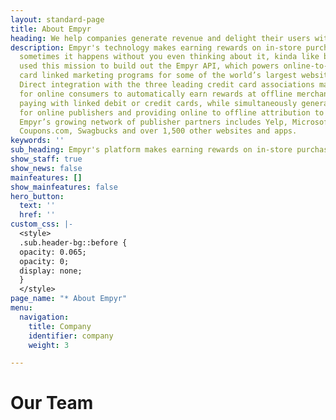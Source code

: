 ```yaml
---
layout: standard-page
title: About Empyr
heading: We help companies generate revenue and delight their users with card linked offers
description: Empyr's technology makes earning rewards on in-store purchases so easy,
  sometimes it happens without you even thinking about it, kinda like breathing.  We
  used this mission to build out the Empyr API, which powers online-to-offline (O2O)
  card linked marketing programs for some of the world’s largest websites and apps.
  Direct integration with the three leading credit card associations make it possible
  for online consumers to automatically earn rewards at offline merchants by simply
  paying with linked debit or credit cards, while simultaneously generating revenue
  for online publishers and providing online to offline attribution to advertisers.
  Empyr’s growing network of publisher partners includes Yelp, Microsoft, LivingSocial,
  Coupons.com, Swagbucks and over 1,500 other websites and apps.
keywords: ''
sub_heading: Empyr's platform makes earning rewards on in-store purchases so easy, it happens without extra work, kinda like breathing. We used this mission to build out the Empyr API, which powers online-to-offline (O2O) card linked marketing programs for leading websites and apps. Direct integration with the three leading credit card associations allow consumers to automatically earn rewards at offline merchants by simply paying with linked debit or credit cards, while generating revenue and unlocking offline attribution for advertisers and digital publishers.
show_staff: true
show_news: false
mainfeatures: []
show_mainfeatures: false
hero_button:
  text: ''
  href: ''
custom_css: |-
  <style>
  .sub.header-bg::before {
  opacity: 0.065;
  opacity: 0;
  display: none;
  }
  </style>
page_name: "* About Empyr"
menu:
  navigation:
    title: Company
    identifier: company
    weight: 3

---
```

# Our Team
